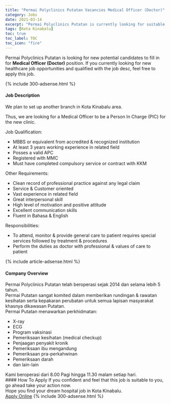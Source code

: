 ```yaml
---
title: "Permai Polyclinics Putatan Vacancies Medical Officer (Doctor)" 
category: Jobs 
date: 2021-03-14 
excerpt: "Permai Polyclinics Putatan is currently looking for suitable person to fill in the Medical Officer (Doctor) which positioned at Kota Kinabalu" 
tags: [Kota Kinabalu] 
toc: true 
toc_label: TOC 
toc_icon: "fire" 
--- 
```


<p>Permai Polyclinics Putatan is looking for new potential candidates to fill in for <b>Medical Officer (Doctor)</b> position. If you currently looking for new healthcare job opportunities and qualified with the job desc, feel free to apply this job.
</p>{% include 300-adsense.html %} 
<div><div><h4>Job Description</h4></div><div><div><span><div><p>We plan to set up another branch in Kota Kinabalu area.</p><p>Thus, we are looking for a Medical Officer to be a Person In Charge (PIC) for the new clinic.</p><p>Job Qualification:</p><ul><li>MBBS or equivalent from accredited &amp; recognized institution</li><li>At least 3 years working experience in related field</li><li>Posses a valid APC</li><li>Registered with MMC</li><li>Must have completed compulsory service or contract with KKM</li></ul><p>Other Requirements:</p><ul><li>Clean record of professional practice against any legal claim</li><li>Service &amp; Customer oriented</li><li>Vast experience in related field</li><li>Great interpersonal skill</li><li>High level of motivation and positive attitude</li><li>Excellent communication skills</li><li>Fluent in Bahasa &amp; English</li></ul><p>Responsibilities:</p><ul><li>To attend, monitor &amp; provide general care to patient requires special services followed by treatment &amp; procedures</li><li>Perform the duties as doctor with professional &amp; values of care to patient</li></ul></div></span></div></div></div> 
{% include article-adsense.html %} 
<div><div><h4>Company Overview</h4></div><div><div><span><div><div>Permai Polyclinics Putatan telah beroperasi sejak 2014 dan selama lebih 5 tahun.</div>
<div>Permai Putatan sangat komited dalam memberikan rundingan &amp; rawatan kesihatan serta kepakaran perubatan untuk semua lapisan masyarakat khasnya dikawasan Putatan.</div>
<div>Permai Putatan menawarkan perkhidmatan:</div>
<ul>
<li>X-ray</li>
<li>ECG</li>
<li>Program vaksinasi</li>
<li>Pemeriksaan kesihatan (medical checkup)</li>
<li>Penjaagan penyakit kronik</li>
<li>Pemeriksaan ibu mengandung</li>
<li>Pemeriksaan pra-perkahwinan</li>
<li>Pemeriksaan darah</li>
<li>dan lain-lain</li>
</ul>
<div>Kami beroperasi dari 8.00 Pagi hingga 11.30 malam setiap hari.</div></div></span></div></div></div> 
#### How To Apply 
If you confident and feel that this job is suitable to you, go ahead take your action now. <br/> 
Hope you find your dream hospital job in Kota Kinabalu. <br/> 
<a href="https://www.jobstreet.com.my/en/job/medical-officer-doctor-4489892?jobId=jobstreet-my-job-4489892" class="btn btn--warning" target="_blank" rel="nofollow noopenner">Apply Online</a> 
{% include 300-adsense.html %} 